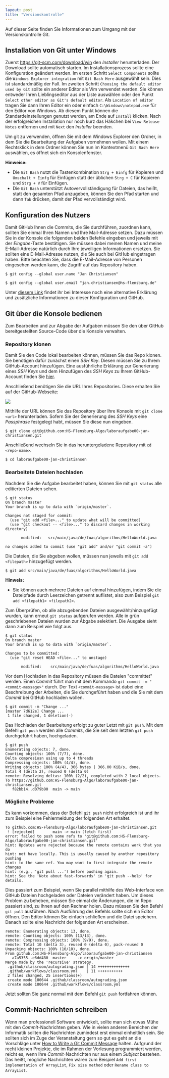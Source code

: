 ```yaml
---
layout: post
title: "Versionskontrolle"
---
```


Auf dieser Seite finden Sie Informationen zum Umgang mit der Versionskontrolle Git.


## Installation von Git unter Windows

Zuerst <https://git-scm.com/download/win> den _Installer_ herunterladen.
Der Download sollte automatisch starten.
Im Installationsprozess sollte eine Konfiguration geändert werden.
Im ersten Schritt `Select Components` sollte die `Windows Explorer integration` mit `Git Bash Here` ausgewählt sein. Dies ist standardmäßig der Fall.
Im zweiten Schritt `Choosing the default editor used by Git` sollte ein anderer Editor als Vim verwendet werden.
Sie können entweder Ihren Lieblingseditor aus der Liste auswählen oder den Punkt `Select other editor as Git's default editor`.
Als `Location of editor` tragen Sie dann Ihren Editor ein oder einfach `C:\Windows\notepad.exe` für den Editor von Windows.
Ab diesem Punkt können die Standardeinstellungen genutzt werden, am Ende auf `Install` klicken.
Nach der erfolgreichen Installation nur noch kurz das Häkchen bei `View Release Notes` entfernen und mit `Next` den _Installer_ beenden.

Um git zu verwenden, öffnen Sie mit dem Windows Explorer den Ordner, in dem Sie die Bearbeitung der Aufgaben vornehmen wollen.
Mit einem Rechtsklick in dem Ordner können Sie nun im Kontextmenü `Git Bash Here` auswählen, es öffnet sich ein Konsolenfenster.

**Hinweise:**
- Die `Git Bash` nutzt die Tastenkombination `Strg + Einfg` für Kopieren und `Umschalt + Einfg` für Einfügen statt der üblichen `Strg + C` für Kopieren und `Strg + V` für Einfügen.
- Die `Git Bash` unterstützt Autovervollständigung für Dateien, das heißt, statt den gesamten Pfad anzugeben, können Sie den Pfad starten und dann `Tab` drücken, damit der Pfad vervollständigt wird.


## Konfiguration des Nutzers

Damit GitHub Ihnen die Commits, die Sie durchführen, zuordnen kann, sollten Sie einmal Ihren Namen und Ihre Mail-Adresse setzen.
Dazu müssen Sie in der Konsole die folgenden beiden Befehle eingeben und jeweils mit der _Eingabe_-Taste bestätigen.
Sie müssen dabei meinen Namen und meine E-Mail-Adresse natürlich durch Ihre jeweiligen Informationen ersetzen.
Sie sollten eine E-Mail-Adresse nutzen, die Sie auch bei GitHub eingetragen haben.
Bitte beachten Sie, dass die E-Mail-Adresse von Personen eingesehen werden kann, die Zugriff auf das Repository haben.

```console
$ git config --global user.name "Jan Christiansen"
```

```console
$ git config --global user.email "jan.christiansen@hs-flensburg.de"
```

Unter [diesem Link](https://docs.github.com/en/free-pro-team@latest/github/setting-up-and-managing-your-github-user-account/setting-your-commit-email-address#setting-your-commit-email-address-in-git) findet ihr bei Interesse noch eine alternative Erklärung und zusätzliche Informationen zu dieser Konfiguration und GitHub.


## Git über die Konsole bedienen

Zum Bearbeiten und zur Abgabe der Aufgaben müssen Sie den über GitHub bereitgestellten Source-Code über die Konsole verwalten.  

### Repository klonen

Damit Sie den Code lokal bearbeiten können, müssen Sie das Repo klonen.
Sie benötigen dafür zunächst einen _SSH Key_.
Diesen müssen Sie zu Ihrem GitHub-Account hinzufügen.
Eine ausführliche Erklärung zur Generierung eines _SSH Keys_ und dem Hinzufügen des _SSH Keys_ zu Ihrem GitHub-Account finden Sie [hier](https://docs.github.com/en/github/authenticating-to-github/connecting-to-github-with-ssh).

Anschließend benötigen Sie die URL Ihres Repositories.
Diese erhalten Sie auf der GitHub-Webseite:

![](images/git/step1.jpg)

Mithilfe der URL können Sie das Repository über Ihre Konsole mit `git clone <url>` herunterladen.
Sofern Sie der Generierung des _SSH Keys_ eine _Passphrase_ festgelegt habt, müssen Sie diese nun eingeben.

```console
$ git clone git@github.com:HS-Flensburg-Algo/laboraufgabe00-jan-christiansen.git
```

Anschließend wechseln Sie in das heruntergeladene Repository mit `cd <repo-name>`.

```console
$ cd laboraufgabe00-jan-christiansen
```

### Bearbeitete Dateien hochladen

Nachdem Sie die Aufgabe bearbeitet haben, können Sie mit `git status` alle editierten Dateien sehen.

```console
$ git status
On branch master
Your branch is up to data with `origin/master`.

Changes not staged for commit:
  (use "git add <file>..." to update what will be committed)
  (use "git checkout -- <file>..." to discard changes in working directory)

       modified:   src/main/java/de/fuas/algorithms/HelloWorld.java

no changes added to commit (use "git add" and/or "git commit -a")
```

Die Dateien, die Sie abgeben wollen, müssen nun jeweils mit `git add <filepath>` hinzugefügt werden.

```console
$ git add src/main/java/de/fuas/algorithms/HelloWorld.java
```

**Hinweis:**
- Sie können auch mehrere Dateien auf einmal hinzufügen, indem Sie die Dateipfade durch Leerzeichen getrennt auflistet, also zum Beispiel `git add <filepath1> <filepath2>`.

Zum Überprüfen, ob alle abzugebenden Dateien ausgewählt/hinzugefügt wurden, kann erneut `git status` aufgerufen werden.
Alle in grün geschriebenen Dateien wurden zur Abgabe selektiert.
Die Ausgabe sieht dann zum Beispiel wie folgt aus.

```console
$ git status
On branch master
Your branch is up to data with `origin/master`.

Changes to be committed:
  (use "git reset HEAD <file>..." to unstage)

       modified:    src/main/java/de/fuas/algorithms/HelloWorld.java
```

Vor dem Hochladen in das Repository müssen die Dateien "committet" werden.
Einen _Commit_ führt man mit dem Kommando `git commit -m "<commit-message>"` durch.
Der Text `<commit-message>` ist dabei eine Beschreibung der Arbeiten, die Sie durchgeführt haben und die Sie mit dem _Commit_ bei GitHub hochladen wollen.

```console
$ git commit -m "Change ..."
[master 7d612e] Change ...
 1 file changed, 1 deletion(-)
```

Das Hochladen der Bearbeitung erfolgt zu guter Letzt mit `git push`.
Mit dem Befehl `git push` werden alle _Commits_, die Sie seit dem letzten `git push` durchgeführt haben, hochgeladen.

```console
$ git push
Enumerating objects: 7, done.
Counting objects: 100% (7/7), done.
Delta compresiosn using up to 4 threads
Compressing objects: 100% (4/4), done.
Writing objects: 100% (4/4), 366 bytes | 366.00 KiB/s, done.
Total 4 (delta 2), reused 0 (delta 0)
remote: Resolving deltas: 100% (2/2), completed with 2 local objects.
To https://github.com:HS-Flensburg-Algo/laboraufgabe00-jan-christiansen.git
   f82bb14..d079b90  main -> main
```

### Mögliche Probleme

Es kann vorkommen, dass der Befehl `git push` nicht erfolgreich ist und ihr zum Beispiel eine Fehlermeldung der folgenden Art erhaltet.

```console
To github.com:HS-Flensburg-Algo/laboraufgabe00-jan-christiansen.git
 ! [rejected]        main -> main (fetch first)
error: failed to push some refs to 'git@github.com:HS-Flensburg-Algo/laboraufgabe00-jan-christiansen.git'
hint: Updates were rejected because the remote contains work that you do
hint: not have locally. This is usually caused by another repository pushing
hint: to the same ref. You may want to first integrate the remote changes
hint: (e.g., 'git pull ...') before pushing again.
hint: See the 'Note about fast-forwards' in 'git push --help' for details.
```

Dies passiert zum Beispiel, wenn Sie parallel mithilfe des Web-Interface von GitHub Dateien hochgeladen oder Dateien verändert haben.
Um dieses Problem zu beheben, müssen Sie einmal die Änderungen, die im Repo passiert sind, zu Ihnen auf den Rechner holen.
Dazu müssen Sie den Befehl `git pull` ausführen.
Nach Ausführung des Befehls sollte sich ein Editor öffnen.
Den Editor können Sie einfach schließen und die Datei speichern.
Danach sollte eine Nachricht der folgenden Art erscheinen.

```console
remote: Enumerating objects: 13, done.
remote: Counting objects: 100% (13/13), done.
remote: Compressing objects: 100% (9/9), done.
remote: Total 10 (delta 3), reused 0 (delta 0), pack-reused 0
Unpacking objects: 100% (10/10), done.
From github.com:HS-Flensburg-Algo/laboraufgabe00-jan-christiansen
   a7a5355..e6dd480  master     -> origin/master
Merge made by the 'recursive' strategy.
 .github/classroom/autograding.json | 14 ++++++++++++++
 .github/workflows/classroom.yml    | 11 +++++++++++
 2 files changed, 25 insertions(+)
 create mode 100644 .github/classroom/autograding.json
 create mode 100644 .github/workflows/classroom.yml
```

Jetzt sollten Sie ganz normal mit dem Befehl `git push` fortfahren können.


## Commit-Nachrichten schreiben

Wenn man professionell Software entwickelt, sollte man sich etwas Mühe mit den _Commit_-Nachrichten geben.
Wie in vielen anderen Bereichen der Informatik sollten die Nachrichten zumindest erst einmal einheitlich sein.
Sie sollten sich im Zuge der Veranstaltung gern so gut es geht an die Vorschläge unter [How to Write a Git Commit Message](https://cbea.ms/git-commit/) halten.
Aufgrund der recht kleinen Projekte, die im Rahmen der Vorlesung programmiert werden, reicht es, wenn Ihre _Commit_-Nachrichten nur aus einem _Subject_ bestehen.
Das heißt, mögliche Nachrichten wären zum Beispiel `Add first implementation of ArrayList`, `Fix size method` oder `Rename class to ArrayList`. 
